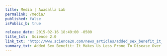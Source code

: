 ```yaml
---
title: Media | Awadalla Lab
permalink: /media/
published: false
isPublic_b: true

release_date: 2015-02-16 18:49:00 -0500
title_txt: 	Science 2.0
link_txt: "http://www.science20.com/news_articles/added_sex_benefit_it_makes_us_less_prone_to_disease_over_time-153278"
summary_txt: Added Sex Benefit: It Makes Us Less Prone To Disease Over Time
---
```

